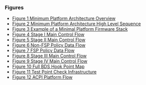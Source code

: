 <!--- @file
  Figures

  Copyright (c) 2019, Intel Corporation. All rights reserved.<BR>

  Redistribution and use in source (original document form) and 'compiled'
  forms (converted to PDF, epub, HTML and other formats) with or without
  modification, are permitted provided that the following conditions are met:

  1) Redistributions of source code (original document form) must retain the
     above copyright notice, this list of conditions and the following
     disclaimer as the first lines of this file unmodified.

  2) Redistributions in compiled form (transformed to other DTDs, converted to
     PDF, epub, HTML and other formats) must reproduce the above copyright
     notice, this list of conditions and the following disclaimer in the
     documentation and/or other materials provided with the distribution.

  THIS DOCUMENTATION IS PROVIDED BY TIANOCORE PROJECT "AS IS" AND ANY EXPRESS OR
  IMPLIED WARRANTIES, INCLUDING, BUT NOT LIMITED TO, THE IMPLIED WARRANTIES OF
  MERCHANTABILITY AND FITNESS FOR A PARTICULAR PURPOSE ARE DISCLAIMED. IN NO
  EVENT SHALL TIANOCORE PROJECT  BE LIABLE FOR ANY DIRECT, INDIRECT, INCIDENTAL,
  SPECIAL, EXEMPLARY, OR CONSEQUENTIAL DAMAGES (INCLUDING, BUT NOT LIMITED TO,
  PROCUREMENT OF SUBSTITUTE GOODS OR SERVICES; LOSS OF USE, DATA, OR PROFITS;
  OR BUSINESS INTERRUPTION) HOWEVER CAUSED AND ON ANY THEORY OF LIABILITY,
  WHETHER IN CONTRACT, STRICT LIABILITY, OR TORT (INCLUDING NEGLIGENCE OR
  OTHERWISE) ARISING IN ANY WAY OUT OF THE USE OF THIS DOCUMENTATION, EVEN IF
  ADVISED OF THE POSSIBILITY OF SUCH DAMAGE.

-->

### Figures

* [Figure 1 Minimum Platform Architecture Overview](2_architecture/README.md#figure-1-minimum-platform-architecture-overview)
* [Figure 2 Minimum Platform Architecture High Level Sequence](2_architecture/README.md#figure-2-minimum-platform-architecture-high-level-sequence)
* [Figure 3 Example of a Minimal Platform Firmware Stack](2_architecture/24_organization.md#figure-3-example-of-a-minimal-platform-firmware-stack)
* [Figure 4 Stage I Main Control Flow](3_stage_1_minimum_debug/README.md#figure-4-stage-i-main-control-flow)
* [Figure 5 Stage II Main Control Flow](4_stage_2_memory_functional/41_overview.md#figure-5-stage-ii-main-control-flow)
* [Figure 6 Non-FSP Policy Data Flow](4_stage_2_memory_functional/46_data_flows.md#figure-6-non-fsp-policy-data-flow)
* [Figure 7 FSP Policy Data Flow](4_stage_2_memory_functional/46_data_flows.md#figure-7-fsp-policy-data-flow)
* [Figure 8 Stage III Main Control Flow](5_stage_3_boot_to_uefi_shell/51_overview.md#figure-8-stage-iii-main-control-flow)
* [Figure 9 Stage IV Main Control Flow](6_stage_4_boot_to_os/61_overview.md#figure-9-stage-iv-control-flow)
* [Figure 10 Full BDS Hook Point Map](appendix_a_full_maps/a3_bds_hook_points.md#figure-10-full-bds-hook-point-map)
* [Figure 11 Test Point Check Infrastructure](appendix_b_global_configuration/b2_test_point_check_infrastructure.md#figure-11-test-point-check-infrastructure)
* [Figure 12 ACPI Platform Flow](appendix_c_acpi/c4_flow_diagrams.md#figure-12-acpi-platform-flow)
